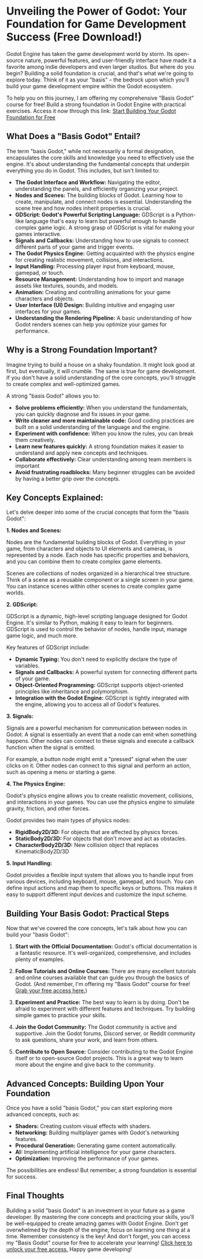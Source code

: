 # Unveiling the Power of Godot: Your Foundation for Game Development Success (Free Download!)

Godot Engine has taken the game development world by storm. Its open-source nature, powerful features, and user-friendly interface have made it a favorite among indie developers and even larger studios. But where do you begin? Building a solid foundation is crucial, and that's what we're going to explore today. Think of it as your "basis" – the bedrock upon which you'll build your game development empire within the Godot ecosystem.

To help you on this journey, I am offering my comprehensive "Basis Godot" course for free! Build a strong foundation in Godot Engine with practical exercises. Access it now through this link: [Start Building Your Godot Foundation for Free](https://udemywork.com/basis-godot)

## What Does a "Basis Godot" Entail?

The term "basis Godot," while not necessarily a formal designation, encapsulates the core skills and knowledge you need to effectively use the engine. It's about understanding the fundamental concepts that underpin everything you do in Godot. This includes, but isn't limited to:

*   **The Godot Interface and Workflow:** Navigating the editor, understanding the panels, and efficiently organizing your project.
*   **Nodes and Scenes:** The building blocks of Godot. Learning how to create, manipulate, and connect nodes is essential. Understanding the scene tree and how nodes inherit properties is crucial.
*   **GDScript: Godot's Powerful Scripting Language:** GDScript is a Python-like language that's easy to learn but powerful enough to handle complex game logic. A strong grasp of GDScript is vital for making your games interactive.
*   **Signals and Callbacks:** Understanding how to use signals to connect different parts of your game and trigger events.
*   **The Godot Physics Engine:** Getting acquainted with the physics engine for creating realistic movement, collisions, and interactions.
*   **Input Handling:** Processing player input from keyboard, mouse, gamepad, or touch.
*   **Resource Management:** Understanding how to import and manage assets like textures, sounds, and models.
*   **Animation:** Creating and controlling animations for your game characters and objects.
*   **User Interface (UI) Design:** Building intuitive and engaging user interfaces for your games.
*   **Understanding the Rendering Pipeline:** A basic understanding of how Godot renders scenes can help you optimize your games for performance.

## Why is a Strong Foundation Important?

Imagine trying to build a house on a shaky foundation. It might look good at first, but eventually, it will crumble. The same is true for game development. If you don't have a solid understanding of the core concepts, you'll struggle to create complex and well-optimized games.

A strong "basis Godot" allows you to:

*   **Solve problems efficiently:** When you understand the fundamentals, you can quickly diagnose and fix issues in your game.
*   **Write cleaner and more maintainable code:** Good coding practices are built on a solid understanding of the language and the engine.
*   **Experiment with confidence:** When you know the rules, you can break them creatively.
*   **Learn new features quickly:** A strong foundation makes it easier to understand and apply new concepts and techniques.
*   **Collaborate effectively:** Clear understanding among team members is important
*   **Avoid frustrating roadblocks:** Many beginner struggles can be avoided by having a better grip over the concepts.

## Key Concepts Explained:

Let's delve deeper into some of the crucial concepts that form the "basis Godot":

**1. Nodes and Scenes:**

Nodes are the fundamental building blocks of Godot. Everything in your game, from characters and objects to UI elements and cameras, is represented by a node. Each node has specific properties and behaviors, and you can combine them to create complex game elements.

Scenes are collections of nodes organized in a hierarchical tree structure. Think of a scene as a reusable component or a single screen in your game. You can instance scenes within other scenes to create complex game worlds.

**2. GDScript:**

GDScript is a dynamic, high-level scripting language designed for Godot Engine. It's similar to Python, making it easy to learn for beginners. GDScript is used to control the behavior of nodes, handle input, manage game logic, and much more.

Key features of GDScript include:

*   **Dynamic Typing:** You don't need to explicitly declare the type of variables.
*   **Signals and Callbacks:** A powerful system for connecting different parts of your game.
*   **Object-Oriented Programming:** GDScript supports object-oriented principles like inheritance and polymorphism.
*   **Integration with the Godot Engine:** GDScript is tightly integrated with the engine, allowing you to access all of Godot's features.

**3. Signals:**

Signals are a powerful mechanism for communication between nodes in Godot. A signal is essentially an event that a node can emit when something happens. Other nodes can connect to these signals and execute a callback function when the signal is emitted.

For example, a button node might emit a "pressed" signal when the user clicks on it. Other nodes can connect to this signal and perform an action, such as opening a menu or starting a game.

**4. The Physics Engine:**

Godot's physics engine allows you to create realistic movement, collisions, and interactions in your games. You can use the physics engine to simulate gravity, friction, and other forces.

Godot provides two main types of physics nodes:

*   **RigidBody2D/3D:** For objects that are affected by physics forces.
*   **StaticBody2D/3D:** For objects that don't move and act as obstacles.
*   **CharacterBody2D/3D:** New collision object that replaces KinematicBody2D/3D

**5. Input Handling:**

Godot provides a flexible input system that allows you to handle input from various devices, including keyboard, mouse, gamepad, and touch. You can define input actions and map them to specific keys or buttons. This makes it easy to support different input devices and customize the input scheme.

## Building Your Basis Godot: Practical Steps

Now that we've covered the core concepts, let's talk about how you can build your "basis Godot":

1.  **Start with the Official Documentation:** Godot's official documentation is a fantastic resource. It's well-organized, comprehensive, and includes plenty of examples.

2.  **Follow Tutorials and Online Courses:** There are many excellent tutorials and online courses available that can guide you through the basics of Godot. (And remember, I'm offering my "Basis Godot" course for free! [Grab your free access here.](https://udemywork.com/basis-godot))

3.  **Experiment and Practice:** The best way to learn is by doing. Don't be afraid to experiment with different features and techniques. Try building simple games to practice your skills.

4.  **Join the Godot Community:** The Godot community is active and supportive. Join the Godot forums, Discord server, or Reddit community to ask questions, share your work, and learn from others.

5.  **Contribute to Open Source:** Consider contributing to the Godot Engine itself or to open-source Godot projects. This is a great way to learn more about the engine and give back to the community.

## Advanced Concepts: Building Upon Your Foundation

Once you have a solid "basis Godot," you can start exploring more advanced concepts, such as:

*   **Shaders:** Creating custom visual effects with shaders.
*   **Networking:** Building multiplayer games with Godot's networking features.
*   **Procedural Generation:** Generating game content automatically.
*   **AI:** Implementing artificial intelligence for your game characters.
*   **Optimization:** Improving the performance of your games.

The possibilities are endless! But remember, a strong foundation is essential for success.

## Final Thoughts

Building a solid "basis Godot" is an investment in your future as a game developer. By mastering the core concepts and practicing your skills, you'll be well-equipped to create amazing games with Godot Engine. Don't get overwhelmed by the depth of the engine, focus on learning one thing at a time. Remember consistency is the key! And don't forget, you can access my "Basis Godot" course for free to accelerate your learning! [Click here to unlock your free access.](https://udemywork.com/basis-godot) Happy game developing!
